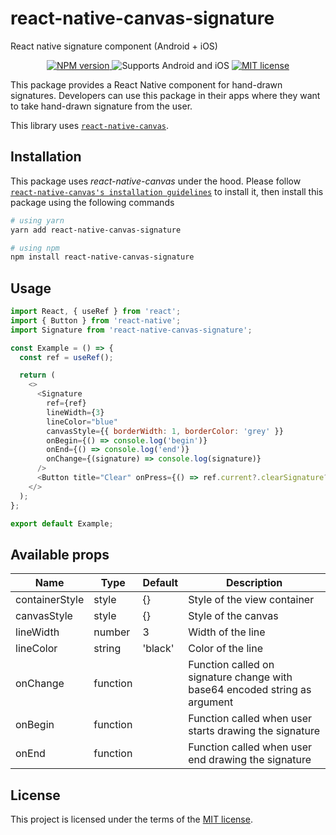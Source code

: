 # react-native-canvas-signature

React native signature component (Android + iOS)

<div align="center">
<a href="https://badge.fury.io/js/react-native-canvas-signature" target="_blank">
<img src="https://badge.fury.io/js/react-native-canvas-signature.svg" alt="NPM version" />
</a>
<img src="https://img.shields.io/badge/Platforms-android%20%7C%20ios-blue" alt="Supports Android and iOS" />
<a href="https://github.com/huzaima/react-native-canvas-signature/blob/master/LICENSE" target="_blank">
<img src="https://img.shields.io/badge/license-MIT-blue.svg" alt="MIT license" />
</a>
</div>

This package provides a React Native component for hand-drawn signatures. Developers can use this package in their apps where they want to take hand-drawn signature from the user.

This library uses [`react-native-canvas`](https://www.npmjs.com/package/react-native-canvas).

## Installation

This package uses _react-native-canvas_ under the hood. Please follow [`react-native-canvas's installation guidelines`](https://www.npmjs.com/package/react-native-canvas) to install it, then install this package using the following commands

```bash
# using yarn
yarn add react-native-canvas-signature

# using npm
npm install react-native-canvas-signature
```

## Usage

```javascript
import React, { useRef } from 'react';
import { Button } from 'react-native';
import Signature from 'react-native-canvas-signature';

const Example = () => {
  const ref = useRef();

  return (
    <>
      <Signature
        ref={ref}
        lineWidth={3}
        lineColor="blue"
        canvasStyle={{ borderWidth: 1, borderColor: 'grey' }}
        onBegin={() => console.log('begin')}
        onEnd={() => console.log('end')}
        onChange={(signature) => console.log(signature)}
      />
      <Button title="Clear" onPress={() => ref.current?.clearSignature?.()} />
    </>
  );
};

export default Example;
```

## Available props

| Name           | Type     | Default | Description                                                                |
| -------------- | -------- | ------- | -------------------------------------------------------------------------- |
| containerStyle | style    | {}      | Style of the view container                                                |
| canvasStyle    | style    | {}      | Style of the canvas                                                        |
| lineWidth      | number   | 3       | Width of the line                                                          |
| lineColor      | string   | 'black' | Color of the line                                                          |
| onChange       | function |         | Function called on signature change with base64 encoded string as argument |
| onBegin        | function |         | Function called when user starts drawing the signature                     |
| onEnd          | function |         | Function called when user end drawing the signature                        |

## License

This project is licensed under the terms of the
[MIT license](/LICENSE).

